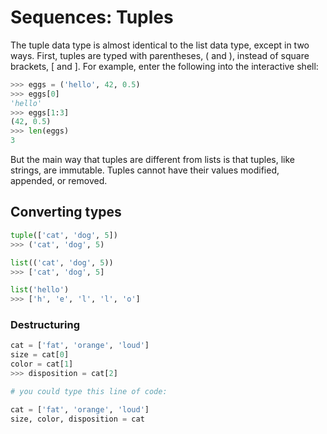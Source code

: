 # Sequences: Tuples

The tuple data type is almost identical to the list data type, except in two ways. First, tuples are typed with parentheses, ( and ), instead of square brackets, [ and ]. For example, enter the following into the interactive shell:

```python
>>> eggs = ('hello', 42, 0.5)
>>> eggs[0]
'hello'
>>> eggs[1:3]
(42, 0.5)
>>> len(eggs)
3
```

But the main way that tuples are different from lists is that tuples, like strings, are immutable. Tuples cannot have their values modified, appended, or removed.

## Converting types

```python
tuple(['cat', 'dog', 5])
>>> ('cat', 'dog', 5)

list(('cat', 'dog', 5))
>>> ['cat', 'dog', 5]

list('hello')
>>> ['h', 'e', 'l', 'l', 'o']
```

### Destructuring

```python
cat = ['fat', 'orange', 'loud']
size = cat[0]
color = cat[1]
>>> disposition = cat[2]

# you could type this line of code:

cat = ['fat', 'orange', 'loud']
size, color, disposition = cat
```